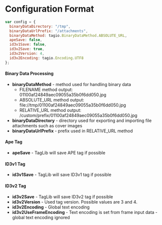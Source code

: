 # Configuration Format

```javascript
var config = {
  binaryDataDirectory: "/tmp",
  binaryDataUrlPrefix: "/attachments",
  binaryDataMethod: tagio.BinaryDataMethod.ABSOLUTE_URL,
  apeSave: false,
  id3v1Save: false,
  id3v2Save: true,
  id3v2Version: 4,
  id3v2Encoding: tagio.Encoding.UTF8
};
```

#### Binary Data Processing

* **binaryDataMethod** - method used for handling binary data
  * FILENAME method output: 01100af24849aec09055a35b0f6dd050.jpg
  * ABSOLUTE_URL method output: file://tmp/01100af24849aec09055a35b0f6dd050.jpg
  * RELATIVE_URL method output: /custom/prefix/01100af24849aec09055a35b0f6dd050.jpg
* **binaryDataDirectory** - directory used for exporting and importing file attachments such as cover images
* **binaryDataUrlPrefix** - prefix used in RELATIVE_URL method


#### Ape Tag

* **apeSave** - TagLib will save APE tag if possible

#### ID3v1 Tag

* **id3v1Save** - TagLib will save ID3v1 tag if possible

#### ID3v2 Tag

* **id3v2Save** - TagLib will save ID3v2 tag if possible
* **id3v2Version** - Used tag version. Possible values are 3 and 4.
* **id3v2Encoding** - Global text encoding
* **id3v2UseFrameEncoding** - Text encoding is set from frame input data - global text encoding ignored


